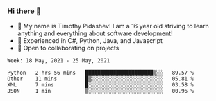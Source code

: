 ### Hi there 👋
- :adult: My name is Timothy Pidashev! I am a 16 year old striving to learn anything and everything about software development!
- :evergreen_tree: Experienced in C#, Python, Java, and Javascript
- 👯 Open to collaborating on projects

<!--START_SECTION:waka-->
```text
Week: 18 May, 2021 - 25 May, 2021

Python   2 hrs 56 mins   ██████████████████████▒░░   89.57 % 
Other    11 mins         █▒░░░░░░░░░░░░░░░░░░░░░░░   05.81 % 
XML      7 mins          █░░░░░░░░░░░░░░░░░░░░░░░░   03.58 % 
JSON     1 min           ▒░░░░░░░░░░░░░░░░░░░░░░░░   00.96 % 
```
<!--END_SECTION:waka-->
